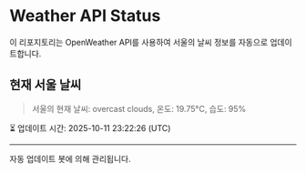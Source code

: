 
# Weather API Status

이 리포지토리는 OpenWeather API를 사용하여 서울의 날씨 정보를 자동으로 업데이트합니다.

## 현재 서울 날씨
> 서울의 현재 날씨: overcast clouds, 온도: 19.75°C, 습도: 95%

⏳ 업데이트 시간: 2025-10-11 23:22:26 (UTC)

---
자동 업데이트 봇에 의해 관리됩니다.
